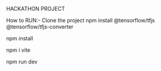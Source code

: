 HACKATHON PROJECT <yousuf/>



How to RUN:-
Clone the project
npm install @tensorflow/tfjs @tensorflow/tfjs-converter 

npm install

npm i vite 

npm run dev



